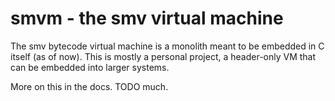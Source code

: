# smvm - the smv virtual machine

The smv bytecode virtual machine is a monolith meant to be embedded in C itself
(as of now). This is mostly a personal project, a header-only VM that can be
embedded into larger systems.

More on this in the docs. TODO much.